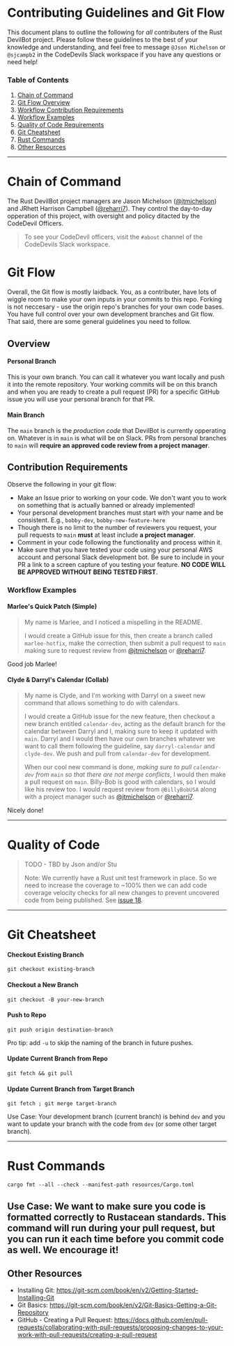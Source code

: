 # Contributing Guidelines and Git Flow
This document plans to outline the following for *all* contributers of the Rust DevilBot project. Please follow these guidelines to the best of your knowledge and understanding, and feel free to message `@Json Michelson` or `@sjcampb2` in the CodeDevils Slack workspace if you have any questions or need help!

### Table of Contents
1. [Chain of Command](#chain-of-command)
1. [Git Flow Overview](#git-flow)
1. [Workflow Contribution Requirements](#contribution-requirements)
1. [Workflow Examples](#workflow-examples)
1. [Quality of Code Requirements](#quality-of-code)
1. [Git Cheatsheet](#git-cheatsheet)
1. [Rust Commands](#rust-commands)
1. [Other Resources](#other-resources)

---

# Chain of Command
The Rust DevilBot project managers are Jason Michelson ([@jtmichelson](https://github.com/jtmichelson)) and JRhett Harrison Campbell ([@reharri7](https://github.com/reharri7)). They control the day-to-day opperation of this project, with oversight and policy ditacted by the CodeDevil Officers.

> To see your CodeDevil officers, visit the `#about` channel of the CodeDevils Slack workspace.

# Git Flow
Overall, the Git flow is mostly laidback. You, as a contributer, have lots of wiggle room to make your own inputs in your commits to this repo. Forking is not neccesary - use the origin repo's branches for your own code bases. You have full control over your own development branches and Git flow. That said, there are some general guidelines you need to follow.

## Overview
#### Personal Branch
This is your own branch. You can call it whatever you want locally and push it into the remote repository. Your working commits will be on this branch and when you are ready to create a pull request (PR) for a specific GitHub issue you will use your personal branch for that PR.

#### Main Branch
The `main` branch is the *production code* that DevilBot is currently opperating on. Whatever is in `main` is what will be on Slack. PRs from personal branches to `main` will **require an approved code review from a project manager**.

## Contribution Requirements
Observe the following in your git flow:
- Make an Issue prior to working on your code. We don't want you to work on something that is actually banned or already implemented!
- Your personal development branches must start with your name and be consistent. E.g., `bobby-dev`, `bobby-new-feature-here`
- Though there is no limit to the number of reviewers you request, your pull requests to `main` **must** at least include **a project manager**.
- Comment in your code following the functionality and process within it.
- Make sure that you have tested your code using your personal AWS account and personal Slack development bot. Be sure to include in your PR a link to a screen capture of you testing your feature. **NO CODE WILL BE APPROVED WITHOUT BEING TESTED FIRST**.

### Workflow Examples
#### Marlee's Quick Patch (Simple)
> My name is Marlee, and I noticed a mispelling in the README.
> 
> I would create a GitHub issue for this, then create a branch called `marlee-hotfix`, make the correction, then submit a pull request to `main` making sure to request review from [@jtmichelson](https://github.com/jtmichelson) or [@reharri7](https://github.com/reharri7).

Good job Marlee!

#### Clyde & Darryl's Calendar (Collab)
> My name is Clyde, and I'm working with Darryl on a sweet new command that allows something to do with calendars.
> 
> I would create a GitHub issue for the new feature, then checkout a new branch entitled `calendar-dev`, acting as the default branch for the calendar between Darryl and I, making sure to keep it updated with `main`. Darryl and I would then have our own branches whatever we want to call them following the guideline, say  `darryl-calendar` and `clyde-dev`. We push and pull from `calendar-dev` for development.
> 
> When our cool new command is done, *making sure to pull `calendar-dev` from `main` so that there are not merge conflicts*, I would then make a pull request on `main`. Billy-Bob is good with calendars, so I would like his review too. I would request review from `@BillyBobUSA` along with a project manager such as [@jtmichelson](https://github.com/jtmichelson) or [@reharri7](https://github.com/reharri7).

Nicely done!

---

# Quality of Code
> TODO - TBD by Json and/or Stu
>
> Note: We currently have a Rust unit test framework in place. So we need to increase the coverage to ~100% then we can add code coverage velocity checks for all new changes to prevent uncovered code from being published. See [issue 18](https://github.com/ASU-CodeDevils/devil_bot_rust/issues/18).

----

# Git Cheatsheet
#### Checkout Existing Branch
```
git checkout existing-branch
```

#### Checkout a New Branch
```
git checkout -B your-new-branch
```

#### Push to Repo
```
git push origin destination-branch
```
Pro tip: add `-u` to skip the naming of the branch in future pushes.

#### Update Current Branch from Repo
```
git fetch && git pull
```

#### Update Current Branch from Target Branch
```
git fetch ; git merge target-branch
```
Use Case: Your development branch (current branch) is behind `dev` and you want to update your branch with the code from `dev` (or some other target branch). 

---

# Rust Commands
```
cargo fmt --all --check --manifest-path resources/Cargo.toml
```
Use Case: We want to make sure you code is formatted correctly to Rustacean standards. This command will run during your pull request, but you can run it each time before you commit code as well. We encourage it!
---

## Other Resources
* Installing Git: https://git-scm.com/book/en/v2/Getting-Started-Installing-Git
* Git Basics: https://git-scm.com/book/en/v2/Git-Basics-Getting-a-Git-Repository
* GitHub - Creating a Pull Request: https://docs.github.com/en/pull-requests/collaborating-with-pull-requests/proposing-changes-to-your-work-with-pull-requests/creating-a-pull-request


